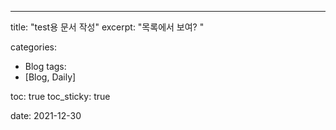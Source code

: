 ---
title:  "test용 문서 작성"
excerpt: "목록에서 보여? "

categories:
  - Blog
tags:
  - [Blog, Daily]

toc: true
toc_sticky: true
 
date: 2021-12-30
